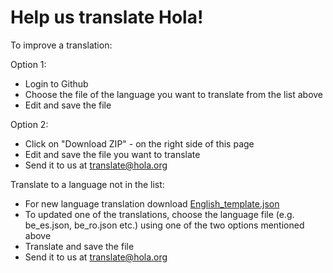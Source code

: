 Help us translate Hola!
=========
To improve a translation:

Option 1:
* Login to Github
* Choose the file of the language you want to translate from the list above
* Edit and save the file
 
Option 2:
* Click on "Download ZIP" - on the right side of this page
* Edit and save the file you want to translate
* Send it to us at translate@hola.org

Translate to a language not in the list:
* For new language translation download <a href=https://github.com/hola/translate/blob/master/English_template.json>English_template.json</a>
* To updated one of the translations, choose the language file (e.g. be_es.json, be_ro.json etc.) using 
  one of the two options mentioned above
* Translate and save the file
* Send it to us at translate@hola.org
